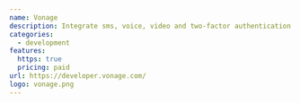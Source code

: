 ```yaml
---
name: Vonage
description: Integrate sms, voice, video and two-factor authentication into your apps with Vonage communication APIs.
categories:
  - development
features:
  https: true
  pricing: paid
url: https://developer.vonage.com/
logo: vonage.png
---
```

